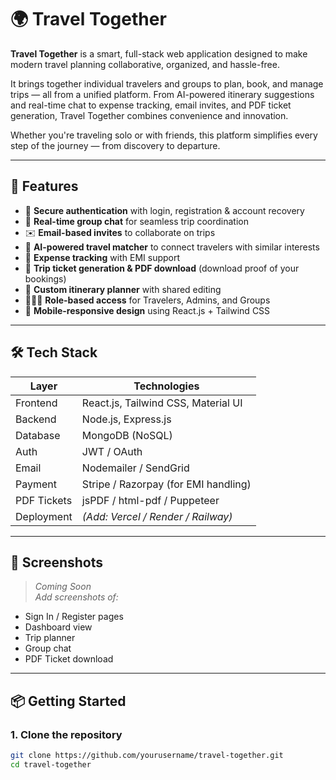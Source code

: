# 🌍 Travel Together

**Travel Together** is a smart, full-stack web application designed to make modern travel planning collaborative, organized, and hassle-free.

It brings together individual travelers and groups to plan, book, and manage trips — all from a unified platform. From AI-powered itinerary suggestions and real-time chat to expense tracking, email invites, and PDF ticket generation, Travel Together combines convenience and innovation.

Whether you're traveling solo or with friends, this platform simplifies every step of the journey — from discovery to departure.

---

## 🚀 Features

- 🔐 **Secure authentication** with login, registration & account recovery
- 💬 **Real-time group chat** for seamless trip coordination
- ✉️ **Email-based invites** to collaborate on trips
- 🧠 **AI-powered travel matcher** to connect travelers with similar interests
- 💸 **Expense tracking** with EMI support
- 🧾 **Trip ticket generation & PDF download** (download proof of your bookings)
- 📅 **Custom itinerary planner** with shared editing
- 🧑‍🤝‍🧑 **Role-based access** for Travelers, Admins, and Groups
- 📲 **Mobile-responsive design** using React.js + Tailwind CSS

---

## 🛠 Tech Stack

| Layer       | Technologies                            |
|-------------|-----------------------------------------|
| Frontend    | React.js, Tailwind CSS, Material UI     |
| Backend     | Node.js, Express.js                     |
| Database    | MongoDB (NoSQL)                         |
| Auth        | JWT / OAuth                             |
| Email       | Nodemailer / SendGrid                   |
| Payment     | Stripe / Razorpay (for EMI handling)    |
| PDF Tickets | jsPDF / html-pdf / Puppeteer            |
| Deployment  | *(Add: Vercel / Render / Railway)*      |

---

## 📸 Screenshots

> _Coming Soon_  
_Add screenshots of:_
- Sign In / Register pages  
- Dashboard view  
- Trip planner  
- Group chat  
- PDF Ticket download  

---

## 📦 Getting Started

### 1. Clone the repository

```bash
git clone https://github.com/yourusername/travel-together.git
cd travel-together
